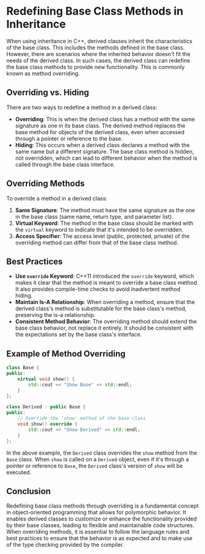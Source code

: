 # Redefining Base Class Methods in Inheritance

When using inheritance in C++, derived classes inherit the characteristics of the base class. This includes the methods defined in the base class. However, there are scenarios where the inherited behavior doesn't fit the needs of the derived class. In such cases, the derived class can redefine the base class methods to provide new functionality. This is commonly known as method overriding.

## Overriding vs. Hiding

There are two ways to redefine a method in a derived class:

- **Overriding**: This is when the derived class has a method with the same signature as one in its base class. The derived method replaces the base method for objects of the derived class, even when accessed through a pointer or reference to the base.
- **Hiding**: This occurs when a derived class declares a method with the same name but a different signature. The base class method is hidden, not overridden, which can lead to different behavior when the method is called through the base class interface.

## Overriding Methods

To override a method in a derived class:

1. **Same Signature**: The method must have the same signature as the one in the base class (same name, return type, and parameter list).
2. **Virtual Keyword**: The method in the base class should be marked with the `virtual` keyword to indicate that it's intended to be overridden.
3. **Access Specifier**: The access level (public, protected, private) of the overriding method can differ from that of the base class method.

## Best Practices

- **Use `override` Keyword**: C++11 introduced the `override` keyword, which makes it clear that the method is meant to override a base class method. It also provides compile-time checks to avoid inadvertent method hiding.
- **Maintain Is-A Relationship**: When overriding a method, ensure that the derived class's method is substitutable for the base class's method, preserving the is-a relationship.
- **Consistent Method Behavior**: The overriding method should extend the base class behavior, not replace it entirely. It should be consistent with the expectations set by the base class's interface.

## Example of Method Overriding

```cpp
class Base {
public:
    virtual void show() {
        std::cout << "Show Base" << std::endl;
    }
};

class Derived : public Base {
public:
    // Override the 'show' method of the base class
    void show() override {
        std::cout << "Show Derived" << std::endl;
    }
};
```

In the above example, the `Derived` class overrides the `show` method from the `Base` class. When `show` is called on a `Derived` object, even if it's through a pointer or reference to `Base`, the `Derived` class's version of `show` will be executed.

## Conclusion

Redefining base class methods through overriding is a fundamental concept in object-oriented programming that allows for polymorphic behavior. It enables derived classes to customize or enhance the functionality provided by their base classes, leading to flexible and maintainable code structures. When overriding methods, it is essential to follow the language rules and best practices to ensure that the behavior is as expected and to make use of the type checking provided by the compiler.